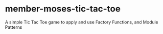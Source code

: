 # member-moses-tic-tac-toe
A simple Tic Tac Toe game to apply and use Factory Functions, and Module Patterns
